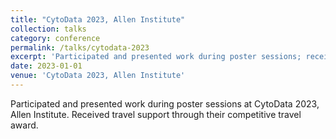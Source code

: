 ```yaml
---
title: "CytoData 2023, Allen Institute"
collection: talks
category: conference
permalink: /talks/cytodata-2023
excerpt: 'Participated and presented work during poster sessions; received travel support from the Allen Institute.'
date: 2023-01-01
venue: 'CytoData 2023, Allen Institute'
---
```


Participated and presented work during poster sessions at CytoData 2023, Allen Institute. Received travel support through their competitive travel award.
